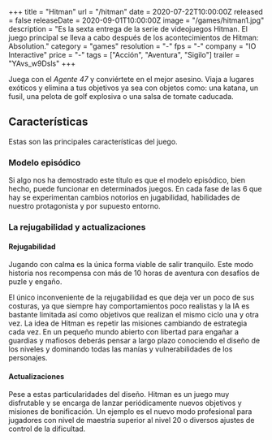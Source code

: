 +++
title = "Hitman"
url = "/hitman"
date = 2020-07-22T10:00:00Z
released = false
releaseDate = 2020-09-01T10:00:00Z
image = "/games/hitman1.jpg"
description = "Es la sexta entrega de la serie de videojuegos Hitman. El juego principal se lleva a cabo después de los acontecimientos de Hitman: Absolution."
category = "games"
resolution = "-"
fps = "-"
company = "IO Interactive"
price = "-"
tags = ["Acción", "Aventura", "Sigilo"]
trailer = "YAvs_w9Dsls"
+++

Juega con el *Agente 47* y conviértete en el mejor asesino. Viaja a lugares exóticos y elimina a tus objetivos ya sea con objetos como: una katana, un fusil, una pelota de golf explosiva o una salsa de tomate caducada. 

## Características

Estas son las principales características del juego.

### Modelo episódico

Si algo nos ha demostrado este título es que el modelo episódico, bien hecho, puede funcionar en determinados juegos. En cada fase de las 6 que hay se experimentan cambios notorios en jugabilidad, habilidades de nuestro protagonista y por supuesto entorno.

### La rejugabilidad y actualizaciones

#### Rejugabilidad

Jugando con calma es la única forma viable de salir tranquilo. Este modo historia nos recompensa con más de 10 horas de aventura con desafíos de puzle y engaño.

El único inconveniente de la rejugabilidad es que deja ver un poco de sus costuras, ya que siempre hay comportamientos poco realistas y la IA es bastante limitada así como objetivos que realizan el mismo ciclo una y otra vez.
La idea de Hitman es repetir las misiones cambiando de estrategia cada vez. En un pequeño mundo abierto con libertad para engañar a guardias y mafiosos deberás pensar a largo plazo conociendo el diseño de los niveles y dominando todas las manías y vulnerabilidades de los personajes.

#### Actualizaciones

Pese a estas particularidades del diseño. Hitman es un juego muy disfrutable y se encarga de lanzar periódicamente nuevos objetivos y misiones de bonificación. Un ejemplo es el nuevo modo profesional para jugadores con nivel de maestría superior al nivel 20 o diversos ajustes de control de la dificultad.

